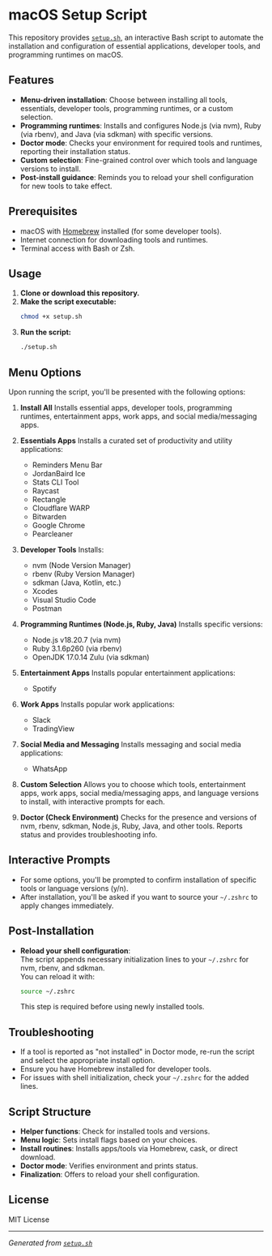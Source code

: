 # macOS Setup Script

This repository provides [`setup.sh`](setup.sh:1), an interactive Bash script to automate the installation and configuration of essential applications, developer tools, and programming runtimes on macOS.

## Features

- **Menu-driven installation**: Choose between installing all tools, essentials, developer tools, programming runtimes, or a custom selection.
- **Programming runtimes**: Installs and configures Node.js (via nvm), Ruby (via rbenv), and Java (via sdkman) with specific versions.
- **Doctor mode**: Checks your environment for required tools and runtimes, reporting their installation status.
- **Custom selection**: Fine-grained control over which tools and language versions to install.
- **Post-install guidance**: Reminds you to reload your shell configuration for new tools to take effect.

## Prerequisites

- macOS with [Homebrew](https://brew.sh/) installed (for some developer tools).
- Internet connection for downloading tools and runtimes.
- Terminal access with Bash or Zsh.

## Usage

1. **Clone or download this repository.**
2. **Make the script executable:**
   ```sh
   chmod +x setup.sh
   ```
3. **Run the script:**
   ```sh
   ./setup.sh
   ```

## Menu Options

Upon running the script, you'll be presented with the following options:

1. **Install All**
   Installs essential apps, developer tools, programming runtimes, entertainment apps, work apps, and social media/messaging apps.

2. **Essentials Apps**
   Installs a curated set of productivity and utility applications:
   - Reminders Menu Bar
   - JordanBaird Ice
   - Stats CLI Tool
   - Raycast
   - Rectangle
   - Cloudflare WARP
   - Bitwarden
   - Google Chrome
   - Pearcleaner

3. **Developer Tools**
   Installs:
   - nvm (Node Version Manager)
   - rbenv (Ruby Version Manager)
   - sdkman (Java, Kotlin, etc.)
   - Xcodes
   - Visual Studio Code
   - Postman

4. **Programming Runtimes (Node.js, Ruby, Java)**
   Installs specific versions:
   - Node.js v18.20.7 (via nvm)
   - Ruby 3.1.6p260 (via rbenv)
   - OpenJDK 17.0.14 Zulu (via sdkman)

5. **Entertainment Apps**
   Installs popular entertainment applications:
   - Spotify

6. **Work Apps**
   Installs popular work applications:
   - Slack
   - TradingView

7. **Social Media and Messaging**
   Installs messaging and social media applications:
   - WhatsApp

8. **Custom Selection**
   Allows you to choose which tools, entertainment apps, work apps, social media/messaging apps, and language versions to install, with interactive prompts for each.

9. **Doctor (Check Environment)**
   Checks for the presence and versions of nvm, rbenv, sdkman, Node.js, Ruby, Java, and other tools. Reports status and provides troubleshooting info.

## Interactive Prompts

- For some options, you'll be prompted to confirm installation of specific tools or language versions (y/n).
- After installation, you'll be asked if you want to source your `~/.zshrc` to apply changes immediately.

## Post-Installation

- **Reload your shell configuration**:  
  The script appends necessary initialization lines to your `~/.zshrc` for nvm, rbenv, and sdkman.  
  You can reload it with:
  ```sh
  source ~/.zshrc
  ```
  This step is required before using newly installed tools.

## Troubleshooting

- If a tool is reported as "not installed" in Doctor mode, re-run the script and select the appropriate install option.
- Ensure you have Homebrew installed for developer tools.
- For issues with shell initialization, check your `~/.zshrc` for the added lines.

## Script Structure

- **Helper functions**: Check for installed tools and versions.
- **Menu logic**: Sets install flags based on your choices.
- **Install routines**: Installs apps/tools via Homebrew, cask, or direct download.
- **Doctor mode**: Verifies environment and prints status.
- **Finalization**: Offers to reload your shell configuration.

## License

MIT License

---

*Generated from [`setup.sh`](setup.sh:1)*
